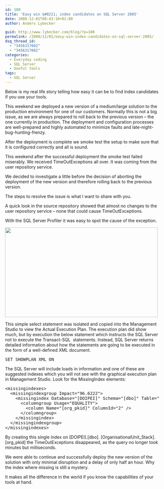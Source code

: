 ```yaml
---
id: 180
title: 'Easy win &#8211; index candidates on SQL Server 2005'
date: 2008-12-01T08:43:10+01:00
author: Anders Lybecker

guid: http://www.lybecker.com/blog/?p=180
permalink: /2008/12/01/easy-win-index-candidates-on-sql-server-2005/
dsq_thread_id:
  - "3456317602"
  - "3456317602"
categories:
  - Everyday coding
  - SQL Server
  - Useful tools
tags:
  - SQL Server
---
```

Below is my real life story telling how easy it can be to find index candidates if you use your tools.

This weekend we deployed a new version of a medium/large solution to the production environment for one of our customers. Normally this is not a big issue, as we are always prepared to roll back to the previous version &#8211; the one currently in production. The deployment and configuration processes are well-prepared and highly automated to minimize faults and late-night-bug-hunting-frenzy.

After the deployment is complete we smoke test the setup to make sure that it is configured correctly and all is sound.

This weekend after the successful deployment the smoke test failed miserably. We received TimeOutExceptions all over. It was coming from the user repository service.

We decided to investigate a little before the decision of aborting the deployment of the new version and therefore rolling back to the previous version.

The steps to resolve the issue is what I want to share with you.

A quick look in the source repository showed that almost no changes to the user repository service – none that could cause TimeOutExceptions.

With the SQL Server Profiler it was easy to spot the cause of the exception.

[<img loading="lazy" class="alignnone size-full wp-image-182" title="SQL Server Profiler trace - Easy to spot culprit" src="http://www.lybecker.com/blog/wp-content/uploads/sqlserverprofilertrace.png" alt="" width="500" height="293" />](http://www.lybecker.com/blog/wp-content/uploads/sqlserverprofilertrace.png)

This simple select statement was isolated and copied into the Management Studio to view the Actual Execution Plan. The execution plan did show much, but by execution the below statement which instructs the SQL Server not to execute the Transact-SQL  statements. Instead, SQL Server returns detailed information about how the statements are going to be executed in the form of a well-defined XML document.

<pre class="brush: sql; title: ; notranslate" title="">SET SHOWPLAN_XML ON
</pre>

The SQL Server will include loads in information and one of these are suggested indexes which you will not see with the graphical execution plan in Management Studio. Look for the MissingIndex elements:

<pre class="brush: xml; title: ; notranslate" title="">&lt;missingindexes&gt;
  &lt;missingindexgroup Impact="96.6222"&gt;
    &lt;missingindex Database="&#91;DOIPEI&#93;" Schema="&#91;dbo&#93;" Table="&#91;OrganisationalUnit_Stack&#93;"&gt;
      &lt;columngroup Usage="EQUALITY"&gt;
        &lt;column Name="&#91;org_pkid&#93;" ColumnId="2" /&gt; 
      &lt;/columngroup&gt;
    &lt;/missingindex&gt;
  &lt;/missingindexgroup&gt;
&lt;/missingindexes&gt;
</pre>

By creating this single index on [DOIPEI].[dbo]. [OrganisationalUnit\_Stack]. [org\_pkid] the TimeOutExceptions disappeared, as the query no longer took minutes but milliseconds.

We were able to continue and successfully deploy the new version of the solution with only minimal disruption and a delay of only half an hour. Why the index where missing is still a mystery.

It makes all the difference in the world if you know the capabilities of your tools at hand.